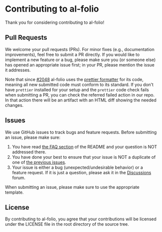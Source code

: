 # Contributing to al-folio

Thank you for considering contributing to al-folio!

## Pull Requests

We welcome your pull requests (PRs). For minor fixes (e.g., documentation improvements), feel free to submit a PR directly. If you would like to
implement a new feature or a bug, please make sure you (or someone else) has opened an appropriate issue first; in your PR, please mention the issue
it addresses.

Note that since [#2048](https://github.com/alshedivat/al-folio/pull/2048) al-folio uses the [prettier formatter](https://prettier.io/) for its code,
meaning all new submitted code must conform to its standard. If you don't have `prettier` installed for your setup and the `prettier` code check fails
when submitting a PR, you can check the referred failed action in our repo. In that action there will be an artifact with an HTML diff showing the
needed changes.

## Issues

We use GitHub issues to track bugs and feature requests. Before submitting an issue, please make sure:

1. You have read [the FAQ section](FAQ.md) of the README and your question is NOT addressed there.
2. You have done your best to ensure that your issue is NOT a duplicate of one of
   [the previous issues](https://github.com/alshedivat/al-folio/issues).
3. Your issue is either a bug (unexpected/undesirable behavior) or a feature request. If it is just a question, please ask it in the
   [Discussions](https://github.com/alshedivat/al-folio/discussions) forum.

When submitting an issue, please make sure to use the appropriate template.

## License

By contributing to al-folio, you agree that your contributions will be licensed under the LICENSE file in the root directory of the source tree.
